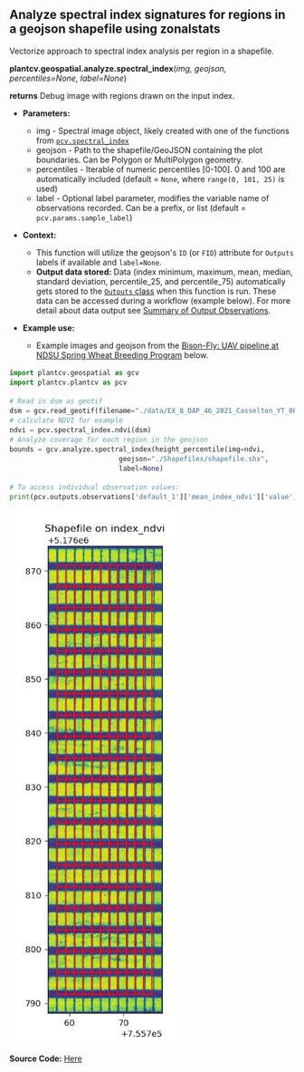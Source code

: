 ## Analyze spectral index signatures for regions in a geojson shapefile using zonalstats

Vectorize approach to spectral index analysis per region in a shapefile.

**plantcv.geospatial.analyze.spectral_index**(*img, geojson, percentiles=None, label=None*)

**returns** Debug image with regions drawn on the input index.

- **Parameters:**
    - img - Spectral image object, likely created with one of the functions from [`pcv.spectral_index`](https://plantcv.readthedocs.io/en/latest/spectral_index/)
    - geojson - Path to the shapefile/GeoJSON containing the plot boundaries. Can be Polygon or MultiPolygon geometry.
	- percentiles - Iterable of numeric percentiles [0-100]. 0 and 100 are automatically included (default = `None`, where `range(0, 101, 25)` is used)
    - label - Optional label parameter, modifies the variable name of observations recorded. Can be a prefix, or list (default = `pcv.params.sample_label`)

- **Context:**
    - This function will utilize the geojson's `ID` (or `FID`) attribute for `Outputs` labels if available and `label=None`. 
    - **Output data stored:** Data (index minimum, maximum, mean, median, standard deviation, percentile_25, and percentile_75) automatically gets stored to the [`Outputs` class](https://plantcv.readthedocs.io/en/stable/outputs/#class-outputs) when this function is run. These data can be accessed during a workflow (example below). For more detail about data output see [Summary of Output Observations](https://plantcv.readthedocs.io/en/stable/output_measurements/).

- **Example use:**
    - Example images and geojson from the [Bison-Fly: UAV pipeline at NDSU Spring Wheat Breeding Program](https://github.com/filipematias23/Bison-Fly) below. 

```python
import plantcv.geospatial as gcv
import plantcv.plantcv as pcv

# Read in dsm as geotif
dsm = gcv.read_geotif(filename="./data/EX_8_DAP_46_2021_Casselton_YT_06-22_5band.tif", bands="b,g,r,RE,NIR")
# calculate NDVI for example
ndvi = pcv.spectral_index.ndvi(dsm)
# Analyze coverage for each region in the geojson
bounds = gcv.analyze.spectral_index(height_percentile(img=ndvi,
                           geojson="./Shapefiles/shapefile.shx",
                           label=None)

# To access individual observation values:
print(pcv.outputs.observations['default_1']['mean_index_ndvi']['value'])

```
![Screenshot](documentation_images/analyze_spectral_index.png)

**Source Code:** [Here](https://github.com/danforthcenter/plantcv-geospatial/blob/main/plantcv/geospatial/analyze/spectral.py)
